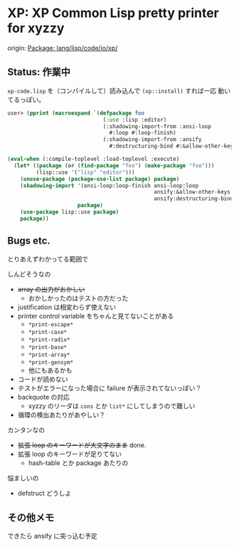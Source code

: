 XP: XP Common Lisp pretty printer for xyzzy
===========================================

origin: [Package: lang/lisp/code/io/xp/][1]

  [1]: http://www.cs.cmu.edu/afs/cs.cmu.edu/project/ai-repository/ai/lang/lisp/code/io/xp/0.html

Status: 作業中
--------------
`xp-code.lisp` を（コンパイルして）読み込んで `(xp::install)` すれば一応
動いてるっぽい。

~~~lisp
user> (pprint (macroexpand `(defpackage foo
                              (:use :lisp :editor)
                              (:shadowing-import-from :ansi-loop
                                #:loop #:loop-finish)
                              (:shadowing-import-from :ansify
                                #:destructuring-bind #:&allow-other-keys))))

(eval-when (:compile-toplevel :load-toplevel :execute)
  (let* ((package (or (find-package "foo") (make-package "foo")))
         (lisp::use '("lisp" "editor")))
    (unuse-package (package-use-list package) package)
    (shadowing-import '(ansi-loop:loop-finish ansi-loop:loop
                                              ansify:&allow-other-keys
                                              ansify:destructuring-bind)
                      package)
    (use-package lisp::use package)
    package))
~~~


Bugs etc.
---------
とりあえずわかってる範囲で

しんどそうなの
- <del>array の出力がおかしい</del>
  - おかしかったのはテストの方だった
- justification は相変わらず使えない
- printer control variable をちゃんと見てないことがある
  - `*print-escape*`
  - `*print-case*`
  - `*print-radix*`
  - `*print-base*`
  - `*print-array*`
  - `*print-gensym*`
  - 他にもあるかも
- コードが読めない
- テストがエラーになった場合に failure が表示されてないっぽい？
- backquote の対応
  - xyzzy のリーダは `cons` とか `list*` にしてしまうので難しい
- 循環の検出あたりがあやしい？

カンタンなの
- <del>拡張 loop のキーワードが大文字のまま</del> done.
- 拡張 loop のキーワードが足りてない
  - hash-table とか package あたりの

悩ましいの
- defstruct どうしよ


その他メモ
----------
できたら ansify に突っ込む予定

